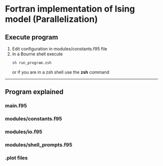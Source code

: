 # Fortran implementation of Ising model (Parallelization)

## Execute program

1. Edit configuration in modules/constants.f95 file
2. In a Bourne shell execute
    ```bash
    sh run_program.zsh
    ```
    or if you are in a zsh shell use the **zsh** command

---
## Program explained

### main.f95

### modules/constants.f95

### modules/io.f95

### modules/shell_prompts.f95

### .plot files